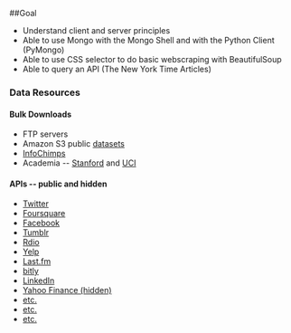 ##Goal
- Understand client and server principles
- Able to use Mongo with the Mongo Shell and with the Python Client (PyMongo)
- Able to use CSS selector to do basic webscraping with BeautifulSoup
- Able to query an API (The New York Time Articles)

### Data Resources

#### Bulk Downloads

* FTP servers
* Amazon S3 public [datasets](http://aws.amazon.com/publicdatasets/)
* [InfoChimps](http://www.infochimps.com/datasets)
* Academia -- [Stanford](http://snap.stanford.edu/data/) and [UCI](http://archive.ics.uci.edu/ml/)

#### APIs -- public and hidden
* [Twitter](https://dev.twitter.com/)
* [Foursquare](https://developer.foursquare.com/)
* [Facebook](https://developers.facebook.com/docs/reference/apis/)
* [Tumblr](http://www.tumblr.com/docs/en/api/v2)
* [Rdio](http://developer.rdio.com/)
* [Yelp](http://www.yelp.com/developers/documentation)
* [Last.fm](http://www.last.fm/api)
* [bitly](http://dev.bitly.com/)
* [LinkedIn](https://developer.linkedin.com/apis)
* [Yahoo Finance (hidden)](http://greenido.wordpress.com/2009/12/22/yahoo-finance-hidden-api/)
* [etc.](http://developer.trulia.com/)
* [etc.](http://dev.evernote.com/documentation/cloud/)
* [etc.](http://www.songkick.com/developer/)
